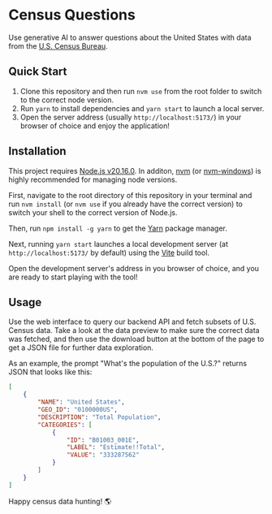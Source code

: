 # Census Questions
Use generative AI to answer questions about the United States with data from the [U.S. Census Bureau](https://www.census.gov/).

## Quick Start

1. Clone this repository and then run `nvm use` from the root folder to switch to the correct node version. 
2. Run `yarn` to install dependencies and `yarn start` to launch a local server.
3. Open the server address (usually `http://localhost:5173/`) in your browser of choice and enjoy the application!

## Installation

This project requires [Node.js v20.16.0](https://nodejs.org/en/download/package-manager). In additon, [nvm](https://github.com/nvm-sh/nvm) (or [nvm-windows](https://github.com/coreybutler/nvm-windows)) is highly recommended for managing node versions.

First, navigate to the root directory of this repository in your terminal and run `nvm install` (or `nvm use` if you already have the correct version) to switch your shell to the correct version of Node.js.

Then, run `npm install -g yarn` to get the [Yarn](https://classic.yarnpkg.com/en/) package manager.

Next, running `yarn start` launches a local development server (at `http://localhost:5173/` by default) using the [Vite](https://vitejs.dev/) build tool.

Open the development server's address in you browser of choice, and you are ready to start playing with the tool!

## Usage

Use the web interface to query our backend API and fetch subsets of U.S. Census data. Take a look at the data preview to make sure the correct data was fetched, and then use the download button at the bottom of the page to get a JSON file for further data exploration.

As an example, the prompt "What's the population of the U.S.?" returns JSON that looks like this:

```json
[
    {
        "NAME": "United States",
        "GEO_ID": "0100000US",
        "DESCRIPTION": "Total Population",
        "CATEGORIES": [
            {
                "ID": "B01003_001E",
                "LABEL": "Estimate!!Total",
                "VALUE": "333287562"
            }
        ]
    }
]
```
Happy census data hunting! 🌎
